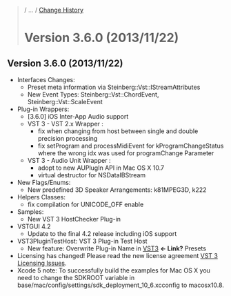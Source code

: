 >/ ... / [Change History](../Index.md)
>
># Version 3.6.0 (2013/11/22)

## Version 3.6.0 (2013/11/22)

- Interfaces Changes:
    - Preset meta information via Steinberg::Vst::IStreamAttributes
    - New Event Types: Steinberg::Vst::ChordEvent, Steinberg::Vst::ScaleEvent
- Plug-in Wrappers:
    - [3.6.0] iOS Inter-App Audio support
    - VST 3 - VST 2.x Wrapper :
        - fix when changing from host between single and double precision processing
        - fix setProgram and processMidiEvent for kProgramChangeStatus where the wrong idx was used for programChange Parameter
    - VST 3 - Audio Unit Wrapper :
        - adopt to new AUPlugIn API in Mac OS X 10.7
        - virtual destructor for NSDataIBStream
- New Flags/Enums:
    - New predefined 3D Speaker Arrangements: k81MPEG3D, k222
- Helpers Classes:
    - fix compilation for UNICODE_OFF enable
- Samples:
    - New VST 3 HostChecker Plug-in
- VSTGUI 4.2
    - Update to the final 4.2 release including iOS support
- VST3PluginTestHost: VST 3 Plug-in Test Host
    - New feature: Overwrite Plug-in Name in [VST3]() **<- Link?** Presets
- Licensing has changed! Please read the new license agreement [VST 3 Licensing Issues](/pages/VST+3+Licensing/Index.md).
- Xcode 5 note: To successfully build the examples for Mac OS X you need to change the SDKROOT variable in base/mac/config/settings/sdk_deployment_10_6.xcconfig to macosx10.8.